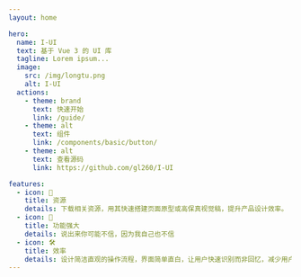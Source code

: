 ```yaml
---
layout: home

hero:
  name: I-UI
  text: 基于 Vue 3 的 UI 库
  tagline: Lorem ipsum...
  image:
    src: /img/longtu.png
    alt: I-UI
  actions:
    - theme: brand
      text: 快速开始
      link: /guide/
    - theme: alt
      text: 组件
      link: /components/basic/button/
    - theme: alt
      text: 查看源码
      link: https://github.com/gl260/I-UI

features:
  - icon: 🚀
    title: 资源
    details: 下载相关资源，用其快速搭建页面原型或高保真视觉稿，提升产品设计效率。
  - icon: 🦾
    title: 功能强大
    details: 说出来你可能不信，因为我自己也不信
  - icon: 🛠️
    title: 效率
    details: 设计简洁直观的操作流程，界面简单直白，让用户快速识别而非回忆，减少用户记忆负担。
---
```

